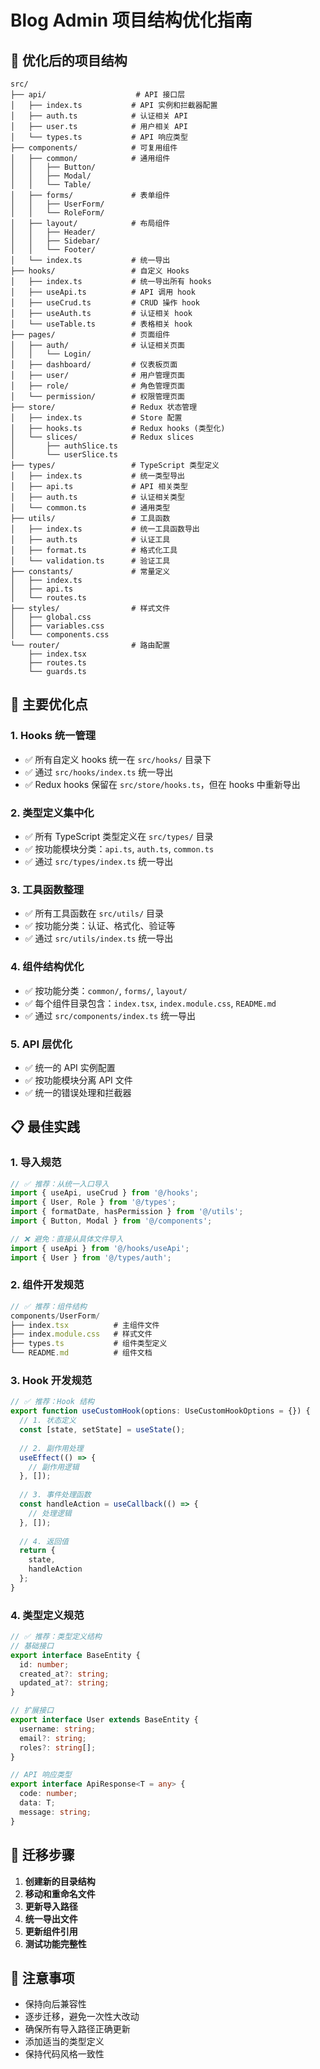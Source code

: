 # Blog Admin 项目结构优化指南

## 📁 优化后的项目结构

```
src/
├── api/                    # API 接口层
│   ├── index.ts           # API 实例和拦截器配置
│   ├── auth.ts            # 认证相关 API
│   ├── user.ts            # 用户相关 API
│   └── types.ts           # API 响应类型
├── components/            # 可复用组件
│   ├── common/            # 通用组件
│   │   ├── Button/
│   │   ├── Modal/
│   │   └── Table/
│   ├── forms/             # 表单组件
│   │   ├── UserForm/
│   │   └── RoleForm/
│   ├── layout/            # 布局组件
│   │   ├── Header/
│   │   ├── Sidebar/
│   │   └── Footer/
│   └── index.ts           # 统一导出
├── hooks/                 # 自定义 Hooks
│   ├── index.ts           # 统一导出所有 hooks
│   ├── useApi.ts          # API 调用 hook
│   ├── useCrud.ts         # CRUD 操作 hook
│   ├── useAuth.ts         # 认证相关 hook
│   └── useTable.ts        # 表格相关 hook
├── pages/                 # 页面组件
│   ├── auth/              # 认证相关页面
│   │   └── Login/
│   ├── dashboard/         # 仪表板页面
│   ├── user/              # 用户管理页面
│   ├── role/              # 角色管理页面
│   └── permission/        # 权限管理页面
├── store/                 # Redux 状态管理
│   ├── index.ts           # Store 配置
│   ├── hooks.ts           # Redux hooks (类型化)
│   └── slices/            # Redux slices
│       ├── authSlice.ts
│       └── userSlice.ts
├── types/                 # TypeScript 类型定义
│   ├── index.ts           # 统一类型导出
│   ├── api.ts             # API 相关类型
│   ├── auth.ts            # 认证相关类型
│   └── common.ts          # 通用类型
├── utils/                 # 工具函数
│   ├── index.ts           # 统一工具函数导出
│   ├── auth.ts            # 认证工具
│   ├── format.ts          # 格式化工具
│   └── validation.ts      # 验证工具
├── constants/             # 常量定义
│   ├── index.ts
│   ├── api.ts
│   └── routes.ts
├── styles/                # 样式文件
│   ├── global.css
│   ├── variables.css
│   └── components.css
└── router/                # 路由配置
    ├── index.tsx
    ├── routes.ts
    └── guards.ts
```

## 🔧 主要优化点

### 1. **Hooks 统一管理**
- ✅ 所有自定义 hooks 统一在 `src/hooks/` 目录下
- ✅ 通过 `src/hooks/index.ts` 统一导出
- ✅ Redux hooks 保留在 `src/store/hooks.ts`，但在 hooks 中重新导出

### 2. **类型定义集中化**
- ✅ 所有 TypeScript 类型定义在 `src/types/` 目录
- ✅ 按功能模块分类：`api.ts`, `auth.ts`, `common.ts`
- ✅ 通过 `src/types/index.ts` 统一导出

### 3. **工具函数整理**
- ✅ 所有工具函数在 `src/utils/` 目录
- ✅ 按功能分类：认证、格式化、验证等
- ✅ 通过 `src/utils/index.ts` 统一导出

### 4. **组件结构优化**
- ✅ 按功能分类：`common/`, `forms/`, `layout/`
- ✅ 每个组件目录包含：`index.tsx`, `index.module.css`, `README.md`
- ✅ 通过 `src/components/index.ts` 统一导出

### 5. **API 层优化**
- ✅ 统一的 API 实例配置
- ✅ 按功能模块分离 API 文件
- ✅ 统一的错误处理和拦截器

## 📋 最佳实践

### 1. **导入规范**
```typescript
// ✅ 推荐：从统一入口导入
import { useApi, useCrud } from '@/hooks';
import { User, Role } from '@/types';
import { formatDate, hasPermission } from '@/utils';
import { Button, Modal } from '@/components';

// ❌ 避免：直接从具体文件导入
import { useApi } from '@/hooks/useApi';
import { User } from '@/types/auth';
```

### 2. **组件开发规范**
```typescript
// ✅ 推荐：组件结构
components/UserForm/
├── index.tsx          # 主组件文件
├── index.module.css   # 样式文件
├── types.ts           # 组件类型定义
└── README.md          # 组件文档
```

### 3. **Hook 开发规范**
```typescript
// ✅ 推荐：Hook 结构
export function useCustomHook(options: UseCustomHookOptions = {}) {
  // 1. 状态定义
  const [state, setState] = useState();
  
  // 2. 副作用处理
  useEffect(() => {
    // 副作用逻辑
  }, []);
  
  // 3. 事件处理函数
  const handleAction = useCallback(() => {
    // 处理逻辑
  }, []);
  
  // 4. 返回值
  return {
    state,
    handleAction
  };
}
```

### 4. **类型定义规范**
```typescript
// ✅ 推荐：类型定义结构
// 基础接口
export interface BaseEntity {
  id: number;
  created_at?: string;
  updated_at?: string;
}

// 扩展接口
export interface User extends BaseEntity {
  username: string;
  email?: string;
  roles?: string[];
}

// API 响应类型
export interface ApiResponse<T = any> {
  code: number;
  data: T;
  message: string;
}
```

## 🚀 迁移步骤

1. **创建新的目录结构**
2. **移动和重命名文件**
3. **更新导入路径**
4. **统一导出文件**
5. **更新组件引用**
6. **测试功能完整性**

## 📝 注意事项

- 保持向后兼容性
- 逐步迁移，避免一次性大改动
- 确保所有导入路径正确更新
- 添加适当的类型定义
- 保持代码风格一致性 